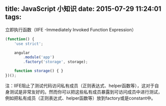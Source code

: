 title: JavaScript 小知识
date: 2015-07-29 11:24:01
tags:
---

立即执行函数（IIFE -Immediately Invoked Function Expression）
```js
(function() {
    'use strict';

    angular
        .module('app')
        .factory('storage', storage);

    function storage() { }
})();
```
注：IIFE阻止了测试代码访问私有成员（正则表达式、helper函数等），这对于自身测试是非常友好的。然而你可以把这些私有成员暴露到可访问成员中进行测试，例如把私有成员（正则表达式、helper函数等）放到factory或是constant中。
